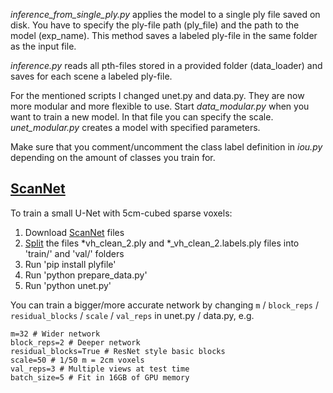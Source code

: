 *inference_from_single_ply.py* applies the model to a single ply file saved on disk. You have to specify the ply-file path (ply_file) and the path to the model (exp_name). This method saves a labeled ply-file in the same folder as the input file.

*inference.py* reads all pth-files stored in a provided folder (data_loader) and saves for each scene a labeled ply-file.

For the mentioned scripts I changed unet.py and data.py. They are now more modular and more flexible to use. Start *data_modular.py* when you want to train a new model. In that file you can specify the scale. *unet_modular.py* creates a model with specified parameters.

Make sure that you comment/uncomment the class label definition in *iou.py* depending on the amount of classes you train for.

[ScanNet](http://www.scan-net.org/)
-------

To train a small U-Net with 5cm-cubed sparse voxels:

1. Download [ScanNet](http://www.scan-net.org/) files
2. [Split](https://github.com/ScanNet/ScanNet/tree/master/Tasks/Benchmark) the files *vh_clean_2.ply and *_vh_clean_2.labels.ply files into 'train/' and 'val/' folders
3. Run 'pip install plyfile'
4. Run 'python prepare_data.py'
5. Run 'python unet.py'

You can train a bigger/more accurate network by changing `m` / `block_reps` / `residual_blocks` / `scale` / `val_reps` in unet.py / data.py, e.g.
```
m=32 # Wider network
block_reps=2 # Deeper network
residual_blocks=True # ResNet style basic blocks
scale=50 # 1/50 m = 2cm voxels
val_reps=3 # Multiple views at test time
batch_size=5 # Fit in 16GB of GPU memory
```
